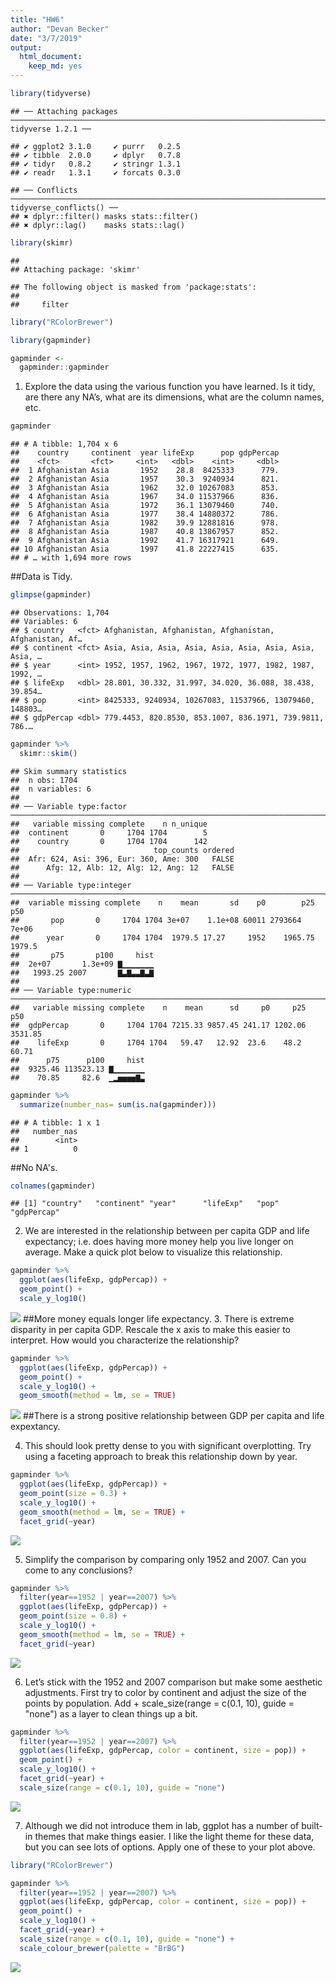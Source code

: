 ```yaml
---
title: "HW6"
author: "Devan Becker"
date: "3/7/2019"
output: 
  html_document: 
    keep_md: yes
---
```


```r
library(tidyverse)
```

```
## ── Attaching packages ──────────────────────────────────────────────────────────────────────────────── tidyverse 1.2.1 ──
```

```
## ✔ ggplot2 3.1.0     ✔ purrr   0.2.5
## ✔ tibble  2.0.0     ✔ dplyr   0.7.8
## ✔ tidyr   0.8.2     ✔ stringr 1.3.1
## ✔ readr   1.3.1     ✔ forcats 0.3.0
```

```
## ── Conflicts ─────────────────────────────────────────────────────────────────────────────────── tidyverse_conflicts() ──
## ✖ dplyr::filter() masks stats::filter()
## ✖ dplyr::lag()    masks stats::lag()
```


```r
library(skimr)
```

```
## 
## Attaching package: 'skimr'
```

```
## The following object is masked from 'package:stats':
## 
##     filter
```


```r
library("RColorBrewer")
```


```r
library(gapminder)
```


```r
gapminder <-
  gapminder::gapminder
```

1. Explore the data using the various function you have learned. Is it tidy, are there any NA’s, what are its dimensions, what are the column names, etc.

```r
gapminder
```

```
## # A tibble: 1,704 x 6
##    country     continent  year lifeExp      pop gdpPercap
##    <fct>       <fct>     <int>   <dbl>    <int>     <dbl>
##  1 Afghanistan Asia       1952    28.8  8425333      779.
##  2 Afghanistan Asia       1957    30.3  9240934      821.
##  3 Afghanistan Asia       1962    32.0 10267083      853.
##  4 Afghanistan Asia       1967    34.0 11537966      836.
##  5 Afghanistan Asia       1972    36.1 13079460      740.
##  6 Afghanistan Asia       1977    38.4 14880372      786.
##  7 Afghanistan Asia       1982    39.9 12881816      978.
##  8 Afghanistan Asia       1987    40.8 13867957      852.
##  9 Afghanistan Asia       1992    41.7 16317921      649.
## 10 Afghanistan Asia       1997    41.8 22227415      635.
## # … with 1,694 more rows
```
##Data is Tidy.

```r
glimpse(gapminder)
```

```
## Observations: 1,704
## Variables: 6
## $ country   <fct> Afghanistan, Afghanistan, Afghanistan, Afghanistan, Af…
## $ continent <fct> Asia, Asia, Asia, Asia, Asia, Asia, Asia, Asia, Asia, …
## $ year      <int> 1952, 1957, 1962, 1967, 1972, 1977, 1982, 1987, 1992, …
## $ lifeExp   <dbl> 28.801, 30.332, 31.997, 34.020, 36.088, 38.438, 39.854…
## $ pop       <int> 8425333, 9240934, 10267083, 11537966, 13079460, 148803…
## $ gdpPercap <dbl> 779.4453, 820.8530, 853.1007, 836.1971, 739.9811, 786.…
```


```r
gapminder %>% 
  skimr::skim()
```

```
## Skim summary statistics
##  n obs: 1704 
##  n variables: 6 
## 
## ── Variable type:factor ─────────────────────────────────────────────────────────────────────────────────────────────────
##   variable missing complete    n n_unique
##  continent       0     1704 1704        5
##    country       0     1704 1704      142
##                              top_counts ordered
##  Afr: 624, Asi: 396, Eur: 360, Ame: 300   FALSE
##      Afg: 12, Alb: 12, Alg: 12, Ang: 12   FALSE
## 
## ── Variable type:integer ────────────────────────────────────────────────────────────────────────────────────────────────
##  variable missing complete    n    mean       sd    p0        p25     p50
##       pop       0     1704 1704 3e+07    1.1e+08 60011 2793664    7e+06  
##      year       0     1704 1704  1979.5 17.27     1952    1965.75  1979.5
##       p75       p100     hist
##  2e+07       1.3e+09 ▇▁▁▁▁▁▁▁
##   1993.25 2007       ▇▃▇▃▃▇▃▇
## 
## ── Variable type:numeric ────────────────────────────────────────────────────────────────────────────────────────────────
##   variable missing complete    n    mean      sd     p0     p25     p50
##  gdpPercap       0     1704 1704 7215.33 9857.45 241.17 1202.06 3531.85
##    lifeExp       0     1704 1704   59.47   12.92  23.6    48.2    60.71
##      p75      p100     hist
##  9325.46 113523.13 ▇▁▁▁▁▁▁▁
##    70.85     82.6  ▁▂▅▅▅▅▇▃
```


```r
gapminder %>% 
  summarize(number_nas= sum(is.na(gapminder)))
```

```
## # A tibble: 1 x 1
##   number_nas
##        <int>
## 1          0
```
##No NA's.

```r
colnames(gapminder)
```

```
## [1] "country"   "continent" "year"      "lifeExp"   "pop"       "gdpPercap"
```

2. We are interested in the relationship between per capita GDP and life expectancy; i.e. does having more money help you live longer on average. Make a quick plot below to visualize this relationship.

```r
gapminder %>% 
  ggplot(aes(lifeExp, gdpPercap)) +
  geom_point() +
  scale_y_log10()
```

![](HW6_files/figure-html/unnamed-chunk-11-1.png)<!-- -->
##More money equals longer life expectancy.
3. There is extreme disparity in per capita GDP. Rescale the x axis to make this easier to interpret. How would you characterize the relationship?

```r
gapminder %>% 
  ggplot(aes(lifeExp, gdpPercap)) +
  geom_point() +
  scale_y_log10() +
  geom_smooth(method = lm, se = TRUE)
```

![](HW6_files/figure-html/unnamed-chunk-12-1.png)<!-- -->
##There is a strong positive relationship between GDP per capita and life expextancy.

4. This should look pretty dense to you with significant overplotting. Try using a faceting approach to break this relationship down by year.

```r
gapminder %>% 
  ggplot(aes(lifeExp, gdpPercap)) +
  geom_point(size = 0.3) +
  scale_y_log10() +
  geom_smooth(method = lm, se = TRUE) +
  facet_grid(~year)
```

![](HW6_files/figure-html/unnamed-chunk-13-1.png)<!-- -->


5. Simplify the comparison by comparing only 1952 and 2007. Can you come to any conclusions?

```r
gapminder %>% 
  filter(year==1952 | year==2007) %>% 
  ggplot(aes(lifeExp, gdpPercap)) +
  geom_point(size = 0.8) +
  scale_y_log10() +
  geom_smooth(method = lm, se = TRUE) +
  facet_grid(~year)
```

![](HW6_files/figure-html/unnamed-chunk-14-1.png)<!-- -->

6. Let’s stick with the 1952 and 2007 comparison but make some aesthetic adjustments. First try to color by continent and adjust the size of the points by population. Add + scale_size(range = c(0.1, 10), guide = "none") as a layer to clean things up a bit.

```r
gapminder %>% 
  filter(year==1952 | year==2007) %>% 
  ggplot(aes(lifeExp, gdpPercap, color = continent, size = pop)) +
  geom_point() +
  scale_y_log10() +
  facet_grid(~year) +
  scale_size(range = c(0.1, 10), guide = "none")
```

![](HW6_files/figure-html/unnamed-chunk-15-1.png)<!-- -->

7. Although we did not introduce them in lab, ggplot has a number of built-in themes that make things easier. I like the light theme for these data, but you can see lots of options. Apply one of these to your plot above.

```r
library("RColorBrewer")
```


```r
gapminder %>% 
  filter(year==1952 | year==2007) %>% 
  ggplot(aes(lifeExp, gdpPercap, color = continent, size = pop)) +
  geom_point() +
  scale_y_log10() +
  facet_grid(~year) +
  scale_size(range = c(0.1, 10), guide = "none") +
  scale_colour_brewer(palette = "BrBG")
```

![](HW6_files/figure-html/unnamed-chunk-17-1.png)<!-- -->


